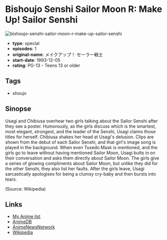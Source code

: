 # Bishoujo Senshi Sailor Moon R: Make Up! Sailor Senshi

![bishoujo-senshi-sailor-moon-r-make-up-sailor-senshi](https://cdn.myanimelist.net/images/anime/12/64547.jpg)

-   **type**: special
-   **episodes**: 1
-   **original-name**: メイクアップ！ セーラー戦士
-   **start-date**: 1993-12-05
-   **rating**: PG-13 - Teens 13 or older

## Tags

-   shoujo

## Sinopse

Usagi and Chibiusa overhear two girls talking about the Sailor Senshi after they see a poster. Humorously, as the girls discuss which is the smartest, most elegant, strongest, and the leader of the Senshi, Usagi claims those titles for herself. Chibiusa shakes her head at Usagi's delusion. Clips are shown from the debut of each Sailor Senshi, and that girl's image song is played in the background. When even Tuxedo Mask is mentioned, and the girls go to leave without having mentioned Sailor Moon, Usagi butts in on their conversation and asks them directly about Sailor Moon. The girls give a series of glowing compliments about Sailor Moon, but unlike they did for the other Senshi, they also list her faults. After the girls leave, Usagi sarcastically apologises for being a clumsy cry-baby and then bursts into tears.

(Source: Wikipedia)

## Links

-   [My Anime list](https://myanimelist.net/anime/2937/Bishoujo_Senshi_Sailor_Moon_R__Make_Up_Sailor_Senshi)
-   [AnimeDB](http://anidb.info/perl-bin/animedb.pl?show=anime&aid=2152)
-   [AnimeNewsNetwork](http://www.animenewsnetwork.com/encyclopedia/anime.php?id=3832)
-   [Wikipedia](http://en.wikipedia.org/wiki/Sailor_Moon_R_movie#Make_Up.21_Sailor_Senshi)
